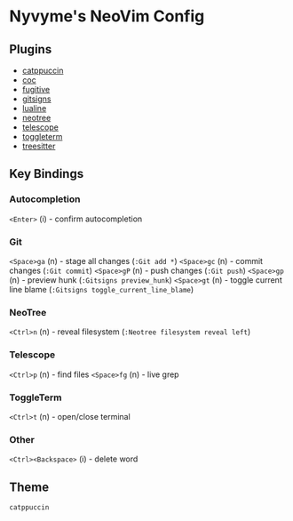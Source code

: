 # Nyvyme's NeoVim Config

## Plugins
- [catppuccin](https://github.com/catppuccin/nvim)
- [coc](https://github.com/neoclide/coc.nvim)
- [fugitive](https://github.com/tpope/vim-fugitive)
- [gitsigns](https://github.com/lewis6991/gitsigns.nvim)
- [lualine](https://github.com/nvim-lualine/lualine.nvim)
- [neotree](https://github.com/nvim-neo-tree/neo-tree.nvim)
- [telescope](https://github.com/nvim-telescope/telescope.nvim)
- [toggleterm](https://github.com/akinsho/toggleterm.nvim)
- [treesitter](https://github.com/nvim-treesitter/nvim-treesitter)

## Key Bindings
### Autocompletion
`<Enter>` (i) - confirm autocompletion

### Git
`<Space>ga` (n) - stage all changes (`:Git add *`)
`<Space>gc` (n) - commit changes (`:Git commit`)
`<Space>gP` (n) - push changes (`:Git push`)
`<Space>gp` (n) - preview hunk (`:Gitsigns preview_hunk`)
`<Space>gt` (n) - toggle current line blame (`:Gitsigns toggle_current_line_blame`)

### NeoTree
`<Ctrl>n` (n) - reveal filesystem (`:Neotree filesystem reveal left`)

### Telescope
`<Ctrl>p` (n) - find files
`<Space>fg` (n) - live grep

### ToggleTerm
`<Ctrl>t` (n) - open/close terminal

### Other
`<Ctrl><Backspace>` (i) - delete word

## Theme
`catppuccin`
